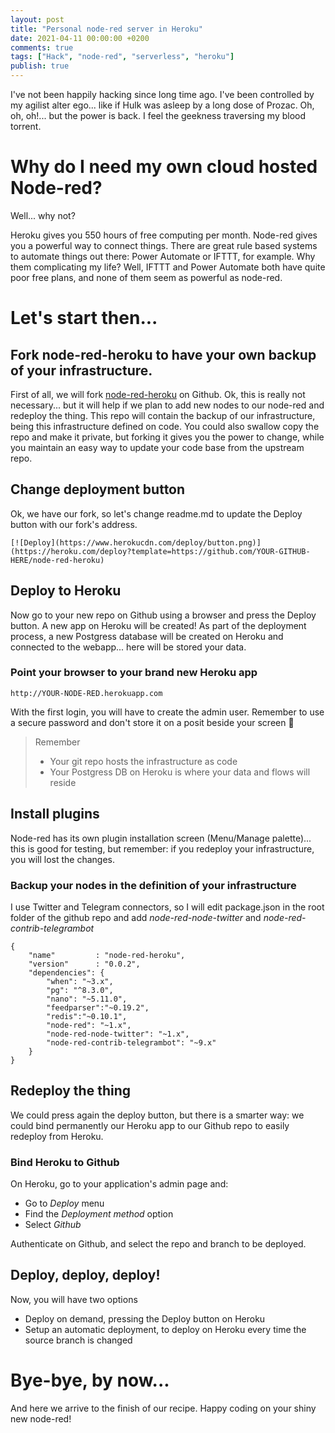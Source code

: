```yaml
---
layout: post
title: "Personal node-red server in Heroku"
date: 2021-04-11 00:00:00 +0200
comments: true
tags: ["Hack", "node-red", "serverless", "heroku"]
publish: true
---
```

I've not been happily hacking since long time ago.
I've been controlled by my agilist alter ego... like if Hulk was asleep by a long dose of Prozac.
Oh, oh, oh!... but the power is back. I feel the geekness traversing my blood torrent.

# Why do I need my own cloud hosted Node-red?

Well... why not?

Heroku gives you 550 hours of free computing per month. Node-red gives you a powerful way to connect things.
There are great rule based systems to automate things out there: Power Automate or IFTTT, for example.
Why them complicating my life? Well, IFTTT and Power Automate both have quite poor free plans, and none of them seem as powerful as node-red.

# Let's start then...

## Fork node-red-heroku to have your own backup of your infrastructure.

First of all, we will fork [node-red-heroku](https://github.com/joeartsea/node-red-heroku) on Github.
Ok, this is really not necessary... but it will help if we plan to add new nodes to our node-red and redeploy the thing. This repo will contain the backup of our infrastructure, being this infrastructure defined on code.
You could also swallow copy the repo and make it private, but forking it gives you the power to change, while you maintain an easy way to update your code base from the upstream repo.

## Change deployment button

Ok, we have our fork, so let's change readme.md to update the Deploy button with our fork's address.

```
[![Deploy](https://www.herokucdn.com/deploy/button.png)](https://heroku.com/deploy?template=https://github.com/YOUR-GITHUB-HERE/node-red-heroku)
```

## Deploy to Heroku

Now go to your new repo on Github using a browser and press the Deploy button. A new app on Heroku will be created!
As part of the deployment process, a new Postgress database will be created on Heroku and connected to the webapp... here will be stored your data.

### Point your browser to your brand new Heroku app

```
http://YOUR-NODE-RED.herokuapp.com
```

With the first login, you will have to create the admin user. Remember to use a secure password and don't store it on a posit beside your screen 🤭

> Remember
> - Your git repo hosts the infrastructure as code
> - Your Postgress DB on Heroku is where your data and flows will reside

## Install plugins

Node-red has its own plugin installation screen (Menu/Manage palette)... this is good for testing, but remember: if you redeploy your infrastructure, you will lost the changes.

### Backup your nodes in the definition of your infrastructure

I use Twitter and Telegram connectors, so I will edit package.json in the root folder of the github repo and add *node-red-node-twitter* and *node-red-contrib-telegrambot*

```
{
    "name"         : "node-red-heroku",
    "version"      : "0.0.2",
    "dependencies": {
        "when": "~3.x",
        "pg": "^8.3.0",
        "nano": "~5.11.0",
        "feedparser":"~0.19.2",
        "redis":"~0.10.1",
        "node-red": "~1.x",
        "node-red-node-twitter": "~1.x",
        "node-red-contrib-telegrambot": "~9.x"
    }
}
```

## Redeploy the thing

We could press again the deploy button, but there is a smarter way: we could bind permanently our Heroku app to our Github repo to easily redeploy from Heroku.

### Bind Heroku to Github

On Heroku, go to your application's admin page and:

- Go to *Deploy* menu
- Find the *Deployment method* option
- Select *Github*

Authenticate on Github, and select the repo and branch to be deployed.

## Deploy, deploy, deploy!

Now, you will have two options
- Deploy on demand, pressing the Deploy button on Heroku
- Setup an automatic deployment, to deploy on Heroku every time the source branch is changed

# Bye-bye, by now...
And here we arrive to the finish of our recipe. Happy coding on your shiny new node-red!
